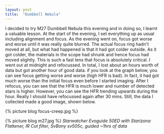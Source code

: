 ```yaml
---
layout: post
title:  "Dumbbell Nebula"
---
```

I decided to try M27 Dumbbell Nebula this evening and in doing so, I learnt a valuable lesson. At the start of the evening, I set everything up as usual including alignment and focus. As the evening went on, focus got worse and worse until it was really quite blurred. The actual focus ring hadn't moved at all, but what had happened is that it had got colder outside. As it got colder, the materials in the scope had shrunk and hence focus had moved slightly. This is such a fast lens that focus is absolutely critical. I went out at midnight and refocussed. In total, I lost about an hours worth of data but got another hour of good data. if you look at the graph below, you can see focus getting worse and worse (high HFR is bad). In fact, it had got much worse than the initial focus even before I started imaging. After I refocus, you can see that the HFR is much lower and number of detected stars is higher. However, you can see the HFR trending upwards during the hour. Really I should have refocussed again after 30 mins. Still, the data I collected made a good image, shown below.

{% picture blog focus-creep.jpg %}

{% picture blog m27.jpg %}
_Starwatcher Evoguide 50ED with Starizona Flattener, IR Cut filter, SvBony sv505c, guided ~1hrs of data_

